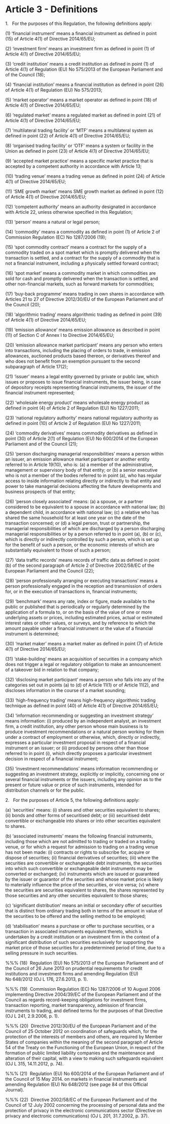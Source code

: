 # Article 3 - Definitions


1.   For the purposes of this Regulation, the following definitions apply:

(1) ‘financial instrument’ means a financial instrument as defined in point (15) of Article 4(1) of Directive 2014/65/EU;

(2) ‘investment firm’ means an investment firm as defined in point (1) of Article 4(1) of Directive 2014/65/EU;

(3) ‘credit institution’ means a credit institution as defined in point (1) of Article 4(1) of Regulation (EU) No 575/2013 of the European Parliament and of the Council (18);

(4) ‘financial institution’ means a financial institution as defined in point (26) of Article 4(1) of Regulation (EU) No 575/2013;

(5) ‘market operator’ means a market operator as defined in point (18) of Article 4(1) of Directive 2014/65/EU;

(6) ‘regulated market’ means a regulated market as defined in point (21) of Article 4(1) of Directive 2014/65/EU;

(7) ‘multilateral trading facility’ or ‘MTF’ means a multilateral system as defined in point (22) of Article 4(1) of Directive 2014/65/EU;

(8) ‘organised trading facility’ or ‘OTF’ means a system or facility in the Union as defined in point (23) of Article 4(1) of Directive 2014/65/EU;

(9) ‘accepted market practice’ means a specific market practice that is accepted by a competent authority in accordance with Article 13;

(10) ‘trading venue’ means a trading venue as defined in point (24) of Article 4(1) of Directive 2014/65/EU;

(11) ‘SME growth market’ means SME growth market as defined in point (12) of Article 4(1) of Directive 2014/65/EU;

(12) ‘competent authority’ means an authority designated in accordance with Article 22, unless otherwise specified in this Regulation;

(13) ‘person’ means a natural or legal person;

(14) ‘commodity’ means a commodity as defined in point (1) of Article 2 of Commission Regulation (EC) No 1287/2006 (19);

(15) ‘spot commodity contract’ means a contract for the supply of a commodity traded on a spot market which is promptly delivered when the transaction is settled, and a contract for the supply of a commodity that is not a financial instrument, including a physically settled forward contract;

(16) ‘spot market’ means a commodity market in which commodities are sold for cash and promptly delivered when the transaction is settled, and other non-financial markets, such as forward markets for commodities;

(17) ‘buy-back programme’ means trading in own shares in accordance with Articles 21 to 27 of Directive 2012/30/EU of the European Parliament and of the Council (20);

(18) ‘algorithmic trading’ means algorithmic trading as defined in point (39) of Article 4(1) of Directive 2014/65/EU;

(19) ‘emission allowance’ means emission allowance as described in point (11) of Section C of Annex I to Directive 2014/65/EU;

(20) ‘emission allowance market participant’ means any person who enters into transactions, including the placing of orders to trade, in emission allowances, auctioned products based thereon, or derivatives thereof and who does not benefit from an exemption pursuant to the second subparagraph of Article 17(2);

(21) ‘issuer’ means a legal entity governed by private or public law, which issues or proposes to issue financial instruments, the issuer being, in case of depository receipts representing financial instruments, the issuer of the financial instrument represented;

(22) ‘wholesale energy product’ means wholesale energy product as defined in point (4) of Article 2 of Regulation (EU) No 1227/2011;

(23) ‘national regulatory authority’ means national regulatory authority as defined in point (10) of Article 2 of Regulation (EU) No 1227/2011;

(24) ‘commodity derivatives’ means commodity derivatives as defined in point (30) of Article 2(1) of Regulation (EU) No 600/2014 of the European Parliament and of the Council (21);

(25) ‘person discharging managerial responsibilities’ means a person within an issuer, an emission allowance market participant or another entity referred to in Article 19(10), who is: (a) a member of the administrative, management or supervisory body of that entity; or (b) a senior executive who is not a member of the bodies referred to in point (a), who has regular access to inside information relating directly or indirectly to that entity and power to take managerial decisions affecting the future developments and business prospects of that entity;

(26) ‘person closely associated’ means: (a) a spouse, or a partner considered to be equivalent to a spouse in accordance with national law; (b) a dependent child, in accordance with national law; (c) a relative who has shared the same household for at least one year on the date of the transaction concerned; or (d) a legal person, trust or partnership, the managerial responsibilities of which are discharged by a person discharging managerial responsibilities or by a person referred to in point (a), (b) or (c), which is directly or indirectly controlled by such a person, which is set up for the benefit of such a person, or the economic interests of which are substantially equivalent to those of such a person;

(27) ‘data traffic records’ means records of traffic data as defined in point (b) of the second paragraph of Article 2 of Directive 2002/58/EC of the European Parliament and the Council (22);

(28) ‘person professionally arranging or executing transactions’ means a person professionally engaged in the reception and transmission of orders for, or in the execution of transactions in, financial instruments;

(29) ‘benchmark’ means any rate, index or figure, made available to the public or published that is periodically or regularly determined by the application of a formula to, or on the basis of the value of one or more underlying assets or prices, including estimated prices, actual or estimated interest rates or other values, or surveys, and by reference to which the amount payable under a financial instrument or the value of a financial instrument is determined;

(30) ‘market maker’ means a market maker as defined in point (7) of Article 4(1) of Directive 2014/65/EU;

(31) ‘stake-building’ means an acquisition of securities in a company which does not trigger a legal or regulatory obligation to make an announcement of a takeover bid in relation to that company;

(32) ‘disclosing market participant’ means a person who falls into any of the categories set out in points (a) to (d) of Article 11(1) or of Article 11(2), and discloses information in the course of a market sounding;

(33) ‘high-frequency trading’ means high-frequency algorithmic trading technique as defined in point (40) of Article 4(1) of Directive 2014/65/EU;

(34) ‘information recommending or suggesting an investment strategy’ means information: (i) produced by an independent analyst, an investment firm, a credit institution, any other person whose main business is to produce investment recommendations or a natural person working for them under a contract of employment or otherwise, which, directly or indirectly, expresses a particular investment proposal in respect of a financial instrument or an issuer; or (ii) produced by persons other than those referred to in point (i), which directly proposes a particular investment decision in respect of a financial instrument;

(35) ‘investment recommendations’ means information recommending or suggesting an investment strategy, explicitly or implicitly, concerning one or several financial instruments or the issuers, including any opinion as to the present or future value or price of such instruments, intended for distribution channels or for the public.

2.   For the purposes of Article 5, the following definitions apply:

(a) ‘securities’ means: (i) shares and other securities equivalent to shares; (ii) bonds and other forms of securitised debt; or (iii) securitised debt convertible or exchangeable into shares or into other securities equivalent to shares.

(b) ‘associated instruments’ means the following financial instruments, including those which are not admitted to trading or traded on a trading venue, or for which a request for admission to trading on a trading venue has not been made: (i) contracts or rights to subscribe for, acquire or dispose of securities; (ii) financial derivatives of securities; (iii) where the securities are convertible or exchangeable debt instruments, the securities into which such convertible or exchangeable debt instruments may be converted or exchanged; (iv) instruments which are issued or guaranteed by the issuer or guarantor of the securities and whose market price is likely to materially influence the price of the securities, or vice versa; (v) where the securities are securities equivalent to shares, the shares represented by those securities and any other securities equivalent to those shares;

(c) ‘significant distribution’ means an initial or secondary offer of securities that is distinct from ordinary trading both in terms of the amount in value of the securities to be offered and the selling method to be employed;

(d) ‘stabilisation’ means a purchase or offer to purchase securities, or a transaction in associated instruments equivalent thereto, which is undertaken by a credit institution or an investment firm in the context of a significant distribution of such securities exclusively for supporting the market price of those securities for a predetermined period of time, due to a selling pressure in such securities.

%%% (18)  Regulation (EU) No 575/2013 of the European Parliament and of the Council of 26 June 2013 on prudential requirements for credit institutions and investment firms and amending Regulation (EU) No 648/2012 (OJ L 176, 27.6.2013, p. 1).

%%% (19)  Commission Regulation (EC) No 1287/2006 of 10 August 2006 implementing Directive 2004/39/EC of the European Parliament and of the Council as regards record-keeping obligations for investment firms, transaction reporting, market transparency, admission of financial instruments to trading, and defined terms for the purposes of that Directive (OJ L 241, 2.9.2006, p. 1).

%%% (20)  Directive 2012/30/EU of the European Parliament and of the Council of 25 October 2012 on coordination of safeguards which, for the protection of the interests of members and others, are required by Member States of companies within the meaning of the second paragraph of Article 54 of the Treaty on the Functioning of the European Union, in respect of the formation of public limited liability companies and the maintenance and alteration of their capital, with a view to making such safeguards equivalent (OJ L 315, 14.11.2012, p. 74).

%%% (21)  Regulation (EU) No 600/2014 of the European Parliament and of the Council of 15 May 2014. on markets in financial instruments and amending Regulation (EU) No 648/2012 (see page 84 of this Official Journal).

%%% (22)  Directive 2002/58/EC of the European Parliament and of the Council of 12 July 2002 concerning the processing of personal data and the protection of privacy in the electronic communications sector (Directive on privacy and electronic communications) (OJ L 201, 31.7.2002, p. 37).
